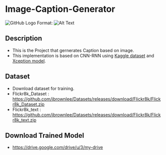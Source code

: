 # Image-Caption-Generator
![GitHub Logo](D:\UIT\VScode\Caption_Generator\Flickr8k_Dataset\Flicker8k_Dataset\111537222_07e56d5a30.jpg)
Format: ![Alt Text](https://www.google.com/url?sa=i&url=https%3A%2F%2Fen.wikipedia.org%2Fwiki%2FIMG_(company)&psig=AOvVaw0DzXkttuJSlf7nID8GJ289&ust=1627127631211000&source=images&cd=vfe&ved=0CAsQjRxqFwoTCIiKw_WQ-fECFQAAAAAdAAAAABAD)
## Description 
  * This is the Project that gernerates Caption based on image.
  * This implementation is based on CNN-RNN using [Kaggle dataset](https://www.kaggle.com/adityajn105/flickr8k) and [Xception model](https://keras.io/api/applications/).  
## Dataset 
  * Download dataset for training.
  * Flickr8k_Dataset : https://github.com/jbrownlee/Datasets/releases/download/Flickr8k/Flickr8k_Dataset.zip
  * Flickr8k_text : https://github.com/jbrownlee/Datasets/releases/download/Flickr8k/Flickr8k_text.zip
## Download Trained Model
  - https://drive.google.com/drive/u/3/my-drive
